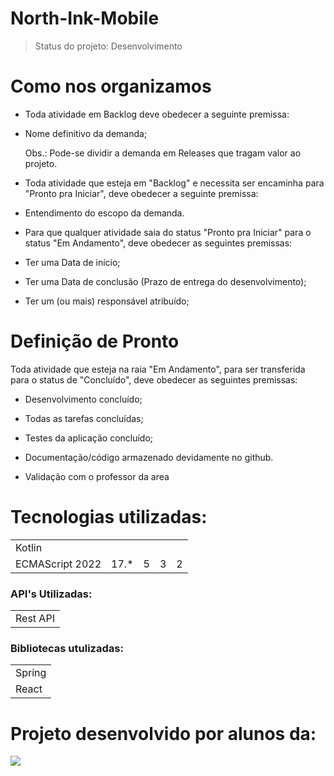 # North-Ink-Mobile

> Status do projeto: Desenvolvimento

# Como nos organizamos

+ Toda atividade em Backlog deve obedecer a seguinte premissa:

+ Nome definitivo da demanda;

  Obs.: Pode-se dividir a demanda em Releases que tragam valor ao projeto.

+ Toda atividade que esteja em "Backlog" e necessita ser encaminha para "Pronto pra Iniciar", deve obedecer a seguinte premissa:

+ Entendimento do escopo da demanda.

+ Para que qualquer atividade saia do status "Pronto pra Iniciar" para o status "Em Andamento", deve obedecer as seguintes premissas:

+ Ter uma Data de início;

+ Ter uma Data de conclusão (Prazo de entrega do desenvolvimento);

+ Ter um (ou mais) responsável atribuído;


# Definição de Pronto

Toda atividade que esteja na raia "Em Andamento", para ser transferida para o status de "Concluído", deve obedecer as seguintes premissas:

+ Desenvolvimento concluído;

+ Todas as tarefas concluídas;

+ Testes da aplicação concluído;

+ Documentação/código armazenado devidamente no github.

+ Validação com o professor da area

# Tecnologias utilizadas:

<table>
  <tr>
    <td>Kotlin</td>
  </tr>
  <tr>
    <td>ECMAScript 2022</td>
    <td>17.*</td>
    <td>5</td>
    <td>3</td>
    <td>2</td>
</tr>
</table>

### API's Utilizadas:

<table>
  <tr>
    <td>Rest API</td>
  </tr>
</table>

### Bibliotecas utulizadas:

<table>
  <tr>
  <td>Spring</td>
  </tr>
  <tr>
    <td>React</td>
  </tr>
</table>

# Projeto desenvolvido por alunos da:
<img src="https://www.sptech.school/assets/images/logos/sptech_logo_1.png"></img>
